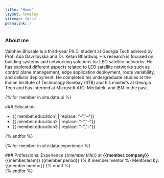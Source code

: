 ```yaml
---
title: "Home"
layout: homelay
sitemap: false
permalink: /
---
```


### About me

Vaibhav Bhosale is a third-year Ph.D. student at Georgia Tech advised by Prof. Ada Gavrilovska and Dr. Ketan Bhardwaj. His research is focused on building systems and networking solutions for LEO satellite networks. He has explored different aspects related to LEO satellite networks such as control plane management, edge application deployment, route variability, and cellular deployment. He completed his undergraduate studies at the Indian Institute of Technology Bombay (IITB) and his master’s at Georgia Tech and has interned at Microsoft AfO, Mediatek, and IBM in the past.

{% for member in site.data.pi %}
<div class="jumbotron">
### Education
 <ul style="overflow: hidden">
  <li> {{ member.education1 | replace: "-","&#8211;"}} </li>
  <li> {{ member.education2 | replace: "-","&#8211;"}} </li>
  <li> {{ member.education3 | replace: "-","&#8211;"}} </li>
  </ul>
</div>
{% endfor %}

{% for member in site.data.experience %}
<div class="jumbotron">
### Professional Experience
<i>{{member.title}}</i> at <b>{{member.company}}</b> {{member.team}}  {{member.period}}
{% if member.mentor %}
Mentored by: {{member.mentor}}
{% endif %}
</div>
{% endfor %}